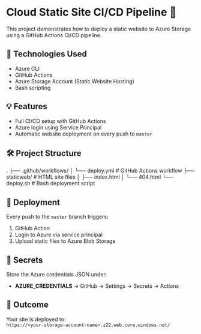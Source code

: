 # Cloud Static Site CI/CD Pipeline 🚀

This project demonstrates how to deploy a static website to Azure Storage using a GitHub Actions CI/CD pipeline.

## 🔧 Technologies Used
- Azure CLI
- GitHub Actions
- Azure Storage Account (Static Website Hosting)
- Bash scripting

## 💡 Features
- Full CI/CD setup with GitHub Actions
- Azure login using Service Principal
- Automatic website deployment on every push to `master`

## 🛠 Project Structure
.
├── .github/workflows/
│ └── deploy.yml # GitHub Actions workflow
├── staticweb/ # HTML site files
│ ├── index.html
│ └── 404.html
└── deploy.sh # Bash deployment script

## 🚀 Deployment
Every push to the `master` branch triggers:
1. GitHub Action
2. Login to Azure via service principal
3. Upload static files to Azure Blob Storage

## 🔐 Secrets
Store the Azure credentials JSON under:
- **AZURE_CREDENTIALS** → GitHub → Settings → Secrets → Actions

## 📌 Outcome
Your site is deployed to:  
`https://<your-storage-account-name>.z22.web.core.windows.net/`

